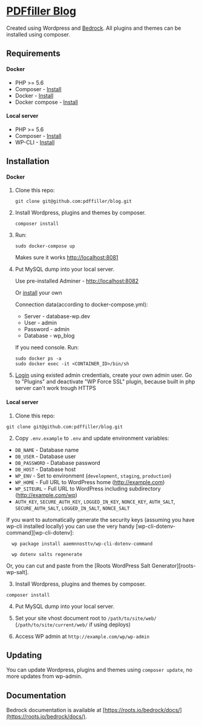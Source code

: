 # [PDFfiller Blog](http://blog.pdffiller.com/)

Created using Wordpress and [Bedrock](https://roots.io/bedrock/).
All plugins and themes can be installed using composer.

## Requirements
#### Docker
* PHP >= 5.6
* Composer - [Install](https://getcomposer.org/doc/00-intro.md#installation-linux-unix-osx)
* Docker - [Install](https://docs.docker.com/install/)
* Docker compose - [Install](https://docs.docker.com/compose/install/)

#### Local server
* PHP >= 5.6
* Composer - [Install](https://getcomposer.org/doc/00-intro.md#installation-linux-unix-osx)
* WP-CLI - [Install](http://wp-cli.org/#installing)

## Installation
#### Docker

1. Clone this repo:

    `git clone git@github.com:pdffiller/blog.git`
  
2. Install Wordpress, plugins and themes by composer.

    `composer install`
  
3. Run:

    `sudo docker-compose up`
  
    Makes sure it works [http://localhost:8081](http://localhost:8081)
  
4. Put MySQL dump into your local server.

   Use pre-installed Adminer - [http://localhost:8082](http://localhost:8082)
   
   Or [install](https://www.adminer.org/#download) your own

   Connection data(according to docker-compose.yml):

    * Server - database-wp.dev
    * User - admin
    * Password - admin
    * Database  - wp_blog

   If you need console. Run:

       sudo docker ps -a
       sudo docker exec -it <CONTAINER_ID>/bin/sh
    
5. [Login](http://localhost:8081/wp/wp-login.php) using existed admin credentials, create your own admin user. 
Go to "Plugins" and deactivate "WP Force SSL" plugin, because built in php server can't work trough HTTPS


#### Local server

1. Clone this repo:

  `git clone git@github.com:pdffiller/blog.git`

2. Copy `.env.example` to `.env` and update environment variables:
  * `DB_NAME` - Database name
  * `DB_USER` - Database user
  * `DB_PASSWORD` - Database password
  * `DB_HOST` - Database host
  * `WP_ENV` - Set to environment (`development`, `staging`, `production`)
  * `WP_HOME` - Full URL to WordPress home (http://example.com)
  * `WP_SITEURL` - Full URL to WordPress including subdirectory (http://example.com/wp)
  * `AUTH_KEY`, `SECURE_AUTH_KEY`, `LOGGED_IN_KEY`, `NONCE_KEY`, `AUTH_SALT`, `SECURE_AUTH_SALT`, `LOGGED_IN_SALT`, `NONCE_SALT`

  If you want to automatically generate the security keys (assuming you have wp-cli installed locally) you can use the very handy [wp-cli-dotenv-command][wp-cli-dotenv]:

      wp package install aaemnnosttv/wp-cli-dotenv-command

      wp dotenv salts regenerate

  Or, you can cut and paste from the [Roots WordPress Salt Generator][roots-wp-salt].

3. Install Wordpress, plugins and themes by composer.

  `composer install`

4. Put MySQL dump into your local server.

4. Set your site vhost document root to `/path/to/site/web/` (`/path/to/site/current/web/` if using deploys)

5. Access WP admin at `http://example.com/wp/wp-admin`

## Updating

You can update Wordpress, plugins and themes using `composer update`, no more updates from wp-admin.

## Documentation

Bedrock documentation is available at [https://roots.io/bedrock/docs/](https://roots.io/bedrock/docs/).